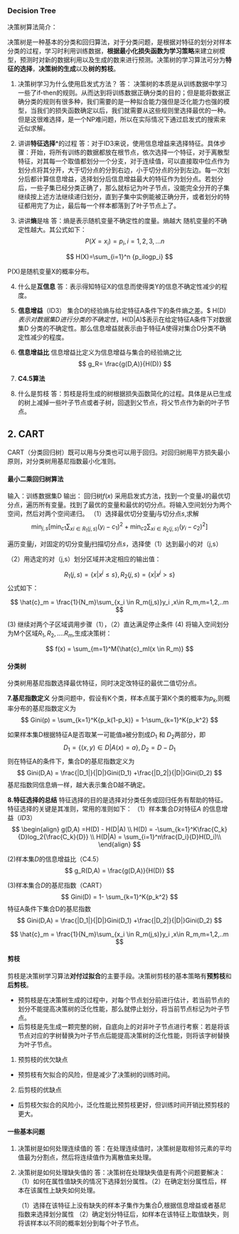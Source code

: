 ### Decision Tree


决策树算法简介：

决策树是一种基本的分类和回归算法，对于分类问题，是根据对特征的划分对样本分类的过程，学习时利用训练数据，**根据最小化损失函数为学习策略**来建立树模型，预测时对新的数据利用以及生成的数来进行预测。决策树的学习算法可分为**特征的选择**，**决策树的生成**以及**树的剪枝**。


1. 决策树学习为什么使用启发式方法？
答： 决策树的本质是从训练数据中学习一些了if-then的规则。从而达到将训练数据正确分类的目的；但是能将数据正确分类的规则有很多种，我们需要的是一种拟合能力强但是泛化能力也强的模型，当我们的损失函数确定以后，我们就需要从这些规则里选择最优的一种。但是这很难选择，是一个NP难问题，所以在实际情况下通过启发式的搜索来近似求解。

2. 讲讲**特征选择***的过程
 答：对于ID3来说，使用信息增益来选择特征。具体步骤：开始，将所有训练的数据都放在根节点，依次选择一个特征，对于离散型特征，对其每一个取值都划分一个分支，对于连续值，可以直接取中位点作为划分点将其分开，大于切分点的分到右边，小于切分点的分到左边。每一次划分后都计算信息增益，选择划分后信息增益最大的特征作为划分点。若划分后，一些子集已经分类正确了，那么就标记为叶子节点，没能完全分开的子集继续按上述方法继续递归划分，直到子集中实例能被正确分开，或者划分的特征都用完了为止，最后每一个样本都落到了叶子节点上了。

3. 讲讲**熵**是啥
答：熵是表示随机变量不确定性的度量。熵越大 随机变量的不确定性越大。其公式如下：
$$ P(X=x_i) =p_i, i=1,2,3,...n$$

$$
H(X)=\sum_{i=1}^n {p_ilogp_i}
$$

P(X)是随机变量X的概率分布。

4. 什么是**互信息**
答：表示得知特征X的信息而使得类Y的信息不确定性减少的程度。

5. **信息增益**（ID3）
集合D的经验熵与给定特征A条件下的条件熵之差。$ H(D)$表示对数据集D进行分类的不确定性，$H(D|A)$表示在给定特征A条件下对数据集D 分类的不确定性。那么信息增益就表示由于特征A使得对集合D分类不确定性减少的程度。 

6. **信息增益比**
信息增益比定义为信息增益与集合的经验熵之比
$$
g_R= \frac{g(D,A)}{H(D)}
$$

7. **C4.5算法**

8. 什么是剪枝
答：剪枝是将生成的树根据损失函数简化的过程。具体是从已生成的树上减掉一些叶子节点或者子树，回退到父节点，将父节点作为新的叶子节点。

## 2. CART
CART（分类回归树）既可以用与分类也可以用于回归。对回归树用平方损失最小原则，对分类树用基尼指数最小化准则。

#### 最小二乘回归树算法

输入：训练数据集D
输出： 回归树$f(x)$
采用启发式方法，找到一个变量J的最优切分点，遍历所有变量。找到了最优的变量和最优的切分点。将输入空间划分为两个空间，然后对两个空间递归。
（1）选择最优切分变量$j$与切分点$s$,求解
$$
\min_{j,s} \left[\min_{c1}\sum_{xi\in R_1(j,s)}(y_i-c_1)^2+\min_{c2}\sum_{xi\in R_2(j,s)}(y_i-c_2)^2 \right]  
$$

 遍历变量$j$，对固定的切分变量$j$扫描切分点$s$，选择使（1）达到最小的对（j,s）
 
 （2）用选定的对（j,s）划分区域并决定相应的输出值：
 
$$
R_1(j,s) =\lbrace x|x^{j} \leq s \rbrace,  R_2(j,s) =\lbrace x|x^{j} \gt s \rbrace
$$
公式如下：

$$
\hat{c}_m = \frac{1}{N_m}\sum_{x_i \in R_m(j,s)}y_i ,x\in R_m,m=1,2,..m
$$

(3) 继续对两个子区域调用步骤（1），（2）直达满足停止条件
(4) 将输入空间划分为M个区域$R_1, R_2,....R_m$,生成决策树：

$$
f(x) = \sum_{m=1}^M{\hat{c}_mI(x \in R_m)}
$$

####  分类树
分类树用基尼指数选择最优特征，同时决定改特征的最优二值切分点。

**7.基尼指数定义**
分类问题中，假设有K个类，样本点属于第K个类的概率为$p_k$,则概率分布的基尼指数定义为
$$
Gini(p) = \sum_{k=1}^K{p_k(1-p_k)} = 1-\sum_{k=1}^K{p_k^2}
$$

如果样本集D根据特征A是否取某一可能值a被分割成$D_1$ 和 $D_2$两部分，即
$$
D_1 = \lbrace (x,y) \in D| A(x)=a\rbrace,D_2 = D-D_1
$$
则在特征A的条件下，集合D的基尼指数定义为
$$
Gini(D,A) = \frac{|D_1|}{|D|}Gini(D_1) +\frac{|D_2|}{|D|}Gini(D_2)
$$
基尼指数同信息熵一样，越大表示集合D越不确定。

**8.特征选择的总结**
特征选择的目的是选择对分类任务或回归任务有帮助的特征。特征选择的关键是其准则，常用的准则如下：
（1）样本集合$D$对特征$A$ 的信息增益（$ID3$）
$$
\begin{align}
g(D,A) =H(D) - H(D|A) \\
H(D) = -\sum_{k=1}^K\frac{C_k}{D}log_2{\frac{C_k}{D}} \\
H(D|A) = \sum_{i=1}^n\frac{D_i}{D}H(D_i)\\
\end{align}
$$

(2)样本集$D$的信息增益比（C4.5）
$$
g_R(D,A) = \frac{g(D,A)}{H(D)}
$$

(3)样本集合$D$的基尼指数（CART）
$$
Gini(D) = 1- \sum_{k=1}^K{p_k^2}
$$
特征A条件下集合D的基尼指数
$$
Gini(D,A) = \frac{|D_1|}{|D|}Gini(D_1) +\frac{|D_2|}{|D|}Gini(D_2)
$$

$$
\hat{c}_m = \frac{1}{N_m}\sum_{x_i \in R_m(j,s)}y_i ,x\in R_m,m=1,2,..m
$$

####  剪枝

剪枝是决策树学习算法**对付过拟合**的主要手段。决策树剪枝的基本策略有**预剪枝**和**后剪枝**。
- 预剪枝是在决策树生成的过程中，对每个节点划分前进行估计，若当前节点的划分不能提高决策树的泛化性能，那么就停止划分，将当前节点标记为叶子节点。
- 后剪枝是先生成一颗完整的树，自底向上的对非叶子节点进行考察：若是将该节点对应的字树替换为叶子节点后能提高决策树的泛化性能，则将该字树替换为叶子节点。

1. 预剪枝的优欠缺点
- 预剪枝有欠拟合的风险，但是减少了决策树的训练时间。
2. 后剪枝的优缺点
- 后剪枝欠拟合的风险小，泛化性能比预剪枝更好，但训练时间开销比预剪枝的更大。 

#### 一些基本问题
1. 决策树是如何处理连续值的
答：在处理连续值时，决策树是取相邻元素的平均值最为分割点，然后将连续值作为离散值来处理。

2. 决策树是如何处理缺失值的
答：决策树在处理缺失值是有两个问题要解决：（1）如何在属性值缺失的情况下选择划分属性。（2）在确定划分属性后，样本在该属性上缺失如何处理。

    （1）选择在该特征上没有缺失的样本子集作为集合$\hat{D}$,根据信息增益或者基尼指数来选择划分属性
    （2）确定划分特征后，如样本在该特征上取值缺失，则将该样本以不同的概率划分到每个叶子节点。



